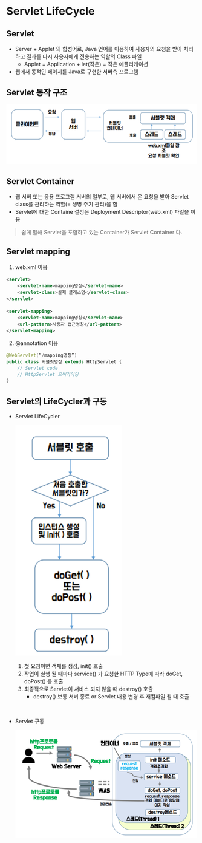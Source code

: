 # Servlet LifeCycle
## Servlet
- Server + Applet 의 합성어로, Java 언어를 이용하여 사용자의 요청을 받아 처리하고 결과를 다시 사용자에게 전송하는 역할의 Class 파일
    + Applet = Application + let(작은) = 작은 애플리케이션
- 웹에서 동적인 페이지를 Java로 구현한 서버측 프로그램

## Servlet 동작 구조
![img](img/servlet01.png)

## Servlet Container
- 웹 서버 또는 응용 프로그램 서버의 일부로, 웹 서버에서 온 요청을 받아 Servlet class를 관리하는 역할(= 생명 주기 관리)을 함
- Servlet에 대한 Containe 설정은 Deployment Descriptor(web.xml) 파일을 이용
> 쉽게 말해 Servlet을 포함하고 있는 Container가 Servlet Container 다.

## Servlet mapping
1. web.xml 이용
```xml
<servlet>
	<servlet-name>mapping명칭</servlet-name>
	<servlet-class>실제 클래스명</servlet-class>
</servlet>

<servlet-mapping>
	<servlet-name>mapping명칭</servlet-name>
	<url-pattern>사용자 접근명칭</url-pattern>
</servlet-mapping>
```

2. @annotation 이용
```java
@WebServlet(“/mapping명칭”)
public class 서블릿명칭 extends HttpServlet {
	// Servlet code
    // HttpServlet 오버라이딩
}
```

## Servlet의 LifeCycler과 구동
- Servlet LifeCycler

    ![img](img/servlet02.png)

    1. 첫 요청이면 객체를 생성, init() 호출
    2. 작업이 실행 될 때마다 service() 가 요청한 HTTP Type에 따라 doGet, doPost() 를 호출
    3. 최종적으로 Servlet이 서비스 되지 않을 때 destroy() 호출
        + destroy() 보통 서버 종료 or Servlet 내용 변경 후 재컴파일 될 때 호출

<br>

- Servlet 구동

    ![img](img/servlet03.png)
